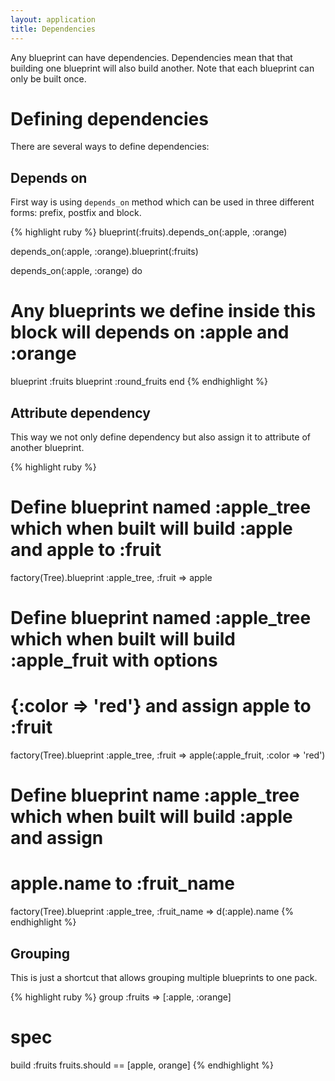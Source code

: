```yaml
---
layout: application
title: Dependencies
---
```


Any blueprint can have dependencies. Dependencies mean that that building one blueprint will also build another. Note
that each blueprint can only be built once.

# Defining dependencies

There are several ways to define dependencies:

## Depends on

First way is using `depends_on` method which can be used in three different forms: prefix, postfix and block.

{% highlight ruby %}
blueprint(:fruits).depends_on(:apple, :orange)

depends_on(:apple, :orange).blueprint(:fruits)

depends_on(:apple, :orange) do
  # Any blueprints we define inside this block will depends on :apple and :orange
  blueprint :fruits
  blueprint :round_fruits
end
{% endhighlight %}

## Attribute dependency

This way we not only define dependency but also assign it to attribute of another blueprint.

{% highlight ruby %}
# Define blueprint named :apple_tree which when built will build :apple and apple to :fruit
factory(Tree).blueprint :apple_tree, :fruit => apple

# Define blueprint named :apple_tree which when built will build :apple_fruit with options
# {:color => 'red'} and assign apple to :fruit
factory(Tree).blueprint :apple_tree, :fruit => apple(:apple_fruit, :color => 'red')

# Define blueprint name :apple_tree which when built will build :apple and assign
# apple.name to :fruit_name
factory(Tree).blueprint :apple_tree, :fruit_name => d(:apple).name
{% endhighlight %}

## Grouping

This is just a shortcut that allows grouping multiple blueprints to one pack.

{% highlight ruby %}
group :fruits => [:apple, :orange]

# spec
build :fruits
fruits.should == [apple, orange]
{% endhighlight %}
